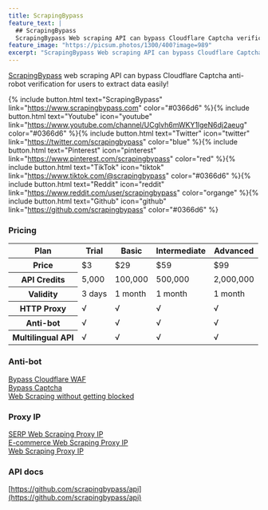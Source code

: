 ```yaml
---
title: ScrapingBypass
feature_text: |
  ## ScrapingBypass
  ScrapingBypass Web scraping API can bypass Cloudflare Captcha verification!
feature_image: "https://picsum.photos/1300/400?image=989"
excerpt: "ScrapingBypass Web scraping API can bypass Cloudflare Captcha verification!"
---
```


[ScrapingBypass](https://www.scrapingbypass.com) web scraping API can bypass Cloudflare Captcha anti-robot verification for users to extract data easily!

{% include button.html text="ScrapingBypass" link="https://www.scrapingbypass.com" color="#0366d6" %}{% include button.html text="Youtube" icon="youtube" link="https://www.youtube.com/channel/UCglvh6mWKY1lgeN6dj2aeug" color="#0366d6" %}{% include button.html text="Twitter" icon="twitter" link="https://twitter.com/scrapingbypass" color="blue" %}{% include button.html text="Pinterest" icon="pinterest" link="https://www.pinterest.com/scrapingbypass" color="red" %}{% include button.html text="TikTok" icon="tiktok" link="https://www.tiktok.com/@scrapingbypass" color="#0366d6" %}{% include button.html text="Reddit" icon="reddit" link="https://www.reddit.com/user/scrapingbypass" color="organge" %}{% include button.html text="Github" icon="github" link="https://github.com/scrapingbypass" color="#0366d6" %}

### Pricing
<table>
    <thead>
        <tr>
            <th><strong>Plan</strong></th>
            <th><strong>Trial</strong></th>
            <th><strong>Basic</strong></th>
            <th><strong>Intermediate</strong></th>
            <th><strong>Advanced</strong></th>
        </tr>
    </thead>
    <tbody>
        <tr>
            <th><strong>Price</strong></th>
            <td>$3</td>
            <td>$29</td>
            <td>$59</td>
            <td>$99 </td>
        </tr>
        <tr>
            <th><strong>API Credits</strong></th>
            <td>5,000</td>
            <td>100,000</td>
            <td>500,000</td>
            <td>2,000,000 </td>
        </tr>
        <tr>
            <th><strong>Validity</strong></th>
            <td>3 days</td>
            <td>1 month</td>
            <td>1 month</td>
            <td>1 month </td>
        </tr>
        <tr>
            <th><strong>HTTP Proxy</strong></th>
            <td>√</td>
            <td>√</td>
            <td>√</td>
            <td>√ </td>
        </tr>
        <tr>
            <th><strong>Anti-bot</strong></th>
            <td>√</td>
            <td>√</td>
            <td>√</td>
            <td>√ </td>
        </tr>
        <tr>
            <th><strong>Multilingual API</strong></th>
            <td>√</td>
            <td>√</td>
            <td>√</td>
            <td>√ </td>
        </tr>
    </tbody>
</table>

### Anti-bot
[Bypass Cloudflare WAF](https://www.scrapingbypass.com/cloudflare-bypass.html)  
[Bypass Captcha](https://www.scrapingbypass.com/bypass-captcha.html)  
[Web Scraping without getting blocked](https://www.scrapingbypass.com/web-scraping-without-getting-blocked.html)  

### Proxy IP
[SERP Web Scraping Proxy IP](https://www.scrapingbypass.com/serp-scraper-api.html)  
[E-commerce Web Scraping Proxy IP](https://www.scrapingbypass.com/ecommerce-scraper-api.html)  
[Web Scraping Proxy IP](https://www.scrapingbypass.com/web-scraper-api.html)  

### API docs
[https://github.com/scrapingbypass/api](https://github.com/scrapingbypass/api)  


